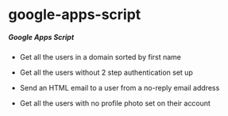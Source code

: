 # google-apps-script

##### Google Apps Script

* Get all the users in a domain sorted by first name

* Get all the users without 2 step authentication set up

* Send an HTML email to a user from a no-reply email address

* Get all the users with no profile photo set on their account
